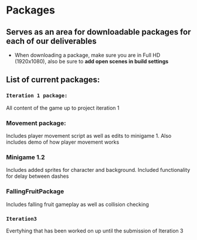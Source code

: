 # Packages

## Serves as an area for downloadable packages for each of our deliverables

- When downloading a package, make sure you are in Full HD (1920x1080), also be sure to **add open scenes in build settings**
  
## List of current packages:
### `Iteration 1 package:`
All content of the game up to project iteration 1

### Movement package: 
Includes player movement script as well as edits to minigame 1. Also includes demo of how player movement works

### Minigame 1.2
Includes added sprites for character and background. Included functionality for delay between dashes


### FallingFruitPackage
Includes falling fruit gameplay as well as collision checking


### `Iteration3`
Evertyhing that has been worked on up until the submission of Iteration 3
